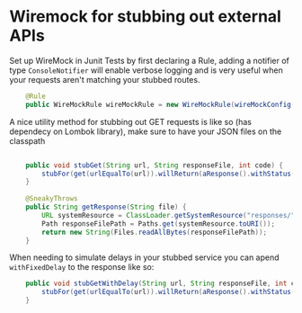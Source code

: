 # Wiremock for stubbing out external APIs

Set up WireMock in Junit Tests by first declaring a Rule, adding a notifier of type `ConsoleNotifier` will enable verbose logging and is very useful when your requests aren't matching your stubbed routes.

```java
	@Rule
	public WireMockRule wireMockRule = new WireMockRule(wireMockConfig().port(MOCK_SEVER_PORT).notifier(new ConsoleNotifier(true)));
```

A nice utility method for stubbing out GET requests is like so (has dependecy on Lombok library), make sure to have your JSON files on the classpath


```java

	public void stubGet(String url, String responseFile, int code) {
		stubFor(get(urlEqualTo(url)).willReturn(aResponse().withStatus(code).withBody(getResponse(responseFile))));
	}
	
	@SneakyThrows
	public String getResponse(String file) {
		URL systemResource = ClassLoader.getSystemResource("responses/" + file + ".json");
		Path responseFilePath = Paths.get(systemResource.toURI());
		return new String(Files.readAllBytes(responseFilePath));
	}
```

When needing to simulate delays in your stubbed service you can apend `withFixedDelay` to the response like so:

```java
	public void stubGetWithDelay(String url, String responseFile, int code,int delay) {
		stubFor(get(urlEqualTo(url)).willReturn(aResponse().withStatus(code).withFixedDelay(delay).withBody(getResponse(responseFile))));
	}
```